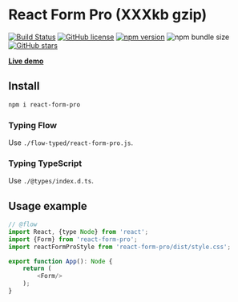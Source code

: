 # React Form Pro (XXXkb gzip)

[![Build Status](https://travis-ci.org/webbestmaster/react-form-pro.svg?branch=master)](https://travis-ci.org/github/webbestmaster/react-form-pro)
[![GitHub license](https://img.shields.io/npm/l/react-form-pro)](https://github.com/webbestmaster/react-form-pro/blob/master/license)
[![npm version](https://img.shields.io/npm/v/react-form-pro.svg?style=flat)](https://www.npmjs.com/package/react-form-pro)
![npm bundle size](https://img.shields.io/bundlephobia/minzip/react-form-pro)
[![GitHub stars](https://img.shields.io/github/stars/webbestmaster/react-form-pro?style=social&maxAge=2592000)](https://github.com/webbestmaster/react-form-pro/)


**[Live demo](http://webbestmaster.github.io/react-form-pro)**


## Install

```bash
npm i react-form-pro
```


### Typing Flow

Use `./flow-typed/react-form-pro.js`.


### Typing TypeScript

Use `./@types/index.d.ts`.


## Usage example

```javascript
// @flow
import React, {type Node} from 'react';
import {Form} from 'react-form-pro';
import reactFormProStyle from 'react-form-pro/dist/style.css';

export function App(): Node {
    return (
        <Form/>
    );
}
```
